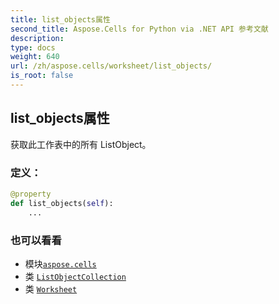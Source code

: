 ```yaml
---
title: list_objects属性
second_title: Aspose.Cells for Python via .NET API 参考文献
description:
type: docs
weight: 640
url: /zh/aspose.cells/worksheet/list_objects/
is_root: false
---
```

## list_objects属性

获取此工作表中的所有 ListObject。
### 定义：
```python
@property
def list_objects(self):
    ...
```

### 也可以看看
* 模块[`aspose.cells`](../../)
* 类 [`ListObjectCollection`](/cells/python-net/zh/aspose.cells.tables/listobjectcollection)
* 类 [`Worksheet`](/cells/python-net/zh/aspose.cells/worksheet)
